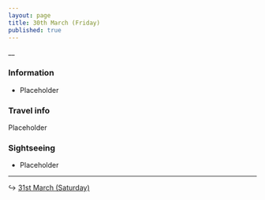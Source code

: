 ```yaml
---
layout: page
title: 30th March (Friday)
published: true
---
```

__

### Information

- Placeholder

### Travel info

Placeholder

### Sightseeing

- Placeholder

<hr>

↪ [31st March (Saturday)](/days/week3/31mar)
